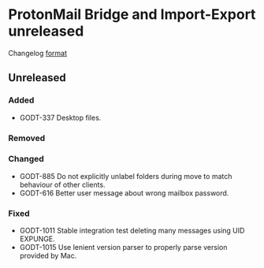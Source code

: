 # ProtonMail Bridge and Import-Export unreleased

Changelog [format](http://keepachangelog.com/en/1.0.0/)

## Unreleased

### Added
* GODT-337 Desktop files.

### Removed

### Changed
* GODT-885 Do not explicitly unlabel folders during move to match behaviour of other clients.
* GODT-616 Better user message about wrong mailbox password.

### Fixed
* GODT-1011 Stable integration test deleting many messages using UID EXPUNGE.
* GODT-1015 Use lenient version parser to properly parse version provided by Mac.
